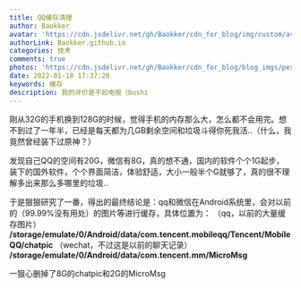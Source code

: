 ```yaml
---
title: QQ缓存清理
author: Baokker
avatar: 'https://cdn.jsdelivr.net/gh/Baokker/cdn_for_blog/img/custom/avatar.jpg'
authorLink: Baokker.github.io
categories: 技术
comments: true
photos: 'https://cdn.jsdelivr.net/gh/Baokker/cdn_for_blog/blog_imgs/pexels-francesco-ungaro-3172277.jpg'
date: 2022-01-18 17:37:28
keywords: 缓存
description: 我的评价是不如电报（bushi
---
```




刚从32G的手机换到128G的时候，觉得手机的内存那么大，怎么都不会用完。想不到过了一年半，已经是每天都为几GB剩余空间和垃圾斗得你死我活..（什么，我竟然曾经装下过原神？）

发现自己QQ的空间有20G，微信有8G，真的想不通，国内的软件个个1G起步，装下的国外软件，个个界面简洁，体验舒适，大小一般半个G就够了，真的很不理解多出来那么多哪里的垃圾..

于是狠狠研究了一番，得出的最终结论是：qq和微信在Android系统里，会对以前的（99.99%没有用处）的图片等进行缓存，具体位置为：
（qq，以前的大量缓存图片）
**/storage/emulate/0/Android/data/com.tencent.mobileqq/Tencent/MobileQQ/chatpic**
（wechat，不过这是以前的聊天记录）
**/storage/emulate/0/Android/data/com.tencent.mm/MicroMsg**

一狠心删掉了8G的chatpic和2G的MicroMsg

